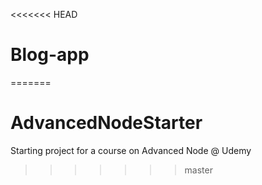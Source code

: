 <<<<<<< HEAD
# Blog-app
=======
# AdvancedNodeStarter
Starting project for a course on Advanced Node @ Udemy
>>>>>>> master
